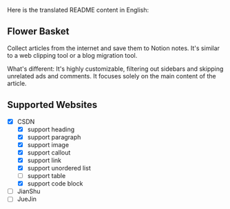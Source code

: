 Here is the translated README content in English:

## Flower Basket

Collect articles from the internet and save them to Notion notes. It's similar to a web clipping tool or a blog migration tool.

What's different: It's highly customizable, filtering out sidebars and skipping unrelated ads and comments. It focuses solely on the main content of the article.

## Supported Websites

- [x] CSDN
  - [x] support heading
  - [x] support paragraph
  - [x] support image
  - [x] support callout
  - [x] support link
  - [x] support unordered list
  - [ ] support table
  - [x] support code block
- [ ] JianShu
- [ ] JueJin